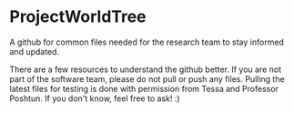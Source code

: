 # ProjectWorldTree
A github for common files needed for the research team to stay informed and updated.


There are a few resources to understand the github better. If you are not part of the software team,
please do not pull or push any files. Pulling the latest files for testing is done with permission from Tessa and
Professor Poshtun. If you don't know, feel free to ask! :) 
